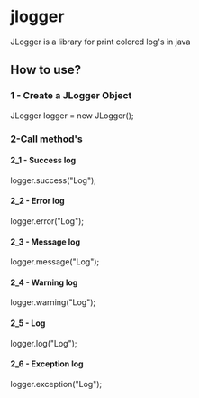 <h1>jlogger</h1>
<p> JLogger is a library for print colored log's in java</p>

<h2>How to use?</h2>
<div>
  <h3>1 - Create a JLogger Object</h4>
    JLogger logger = new JLogger();
  <h3>2-Call method's</h3>
  <h4>2_1 - Success log </h4>
    logger.success("Log");
  <h4>2_2 - Error log</h4>
    logger.error("Log");
  <h4>2_3 - Message log</h4>
    logger.message("Log");
  <h4>2_4 - Warning log</h4>
    logger.warning("Log");<br>
  <h4>2_5 - Log</h4>
    logger.log("Log");<br>
  <h4>2_6 - Exception log</h4>
    logger.exception("Log");<br>
</div>
